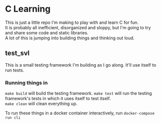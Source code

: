 # C Learning
This is just a little repo I'm making to play with and learn C for fun.  
It is probably all inefficient, disorganized and sloppy, but I'm going to try and share some code and static libraries.  
A lot of this is jumping into building things and thinking out loud.  

## test_svl

This is a small testing framework I'm building as I go along. It'll use itself to run tests.  

### Running things in 
`make build` will build the testing framework.
`make test` will run the testing framework's tests in which it uses itself to test itself.  
`make clean` will clean everything up.  

To run these things in a docker container interactively, run `docker-compose run cli`  
